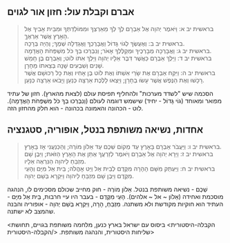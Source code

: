 ## אברם וקבלת עול: חזון אור לגוים

> בראשית יב א: וַיֹּאמֶר יְהוָה אֶל אַבְרָם לֶךְ לְךָ מֵאַרְצְךָ וּמִמּוֹלַדְתְּךָ וּמִבֵּית אָבִיךָ אֶל הָאָרֶץ אֲשֶׁר אַרְאֶךָּ.  
> בראשית יב ב: וְאֶעֶשְׂךָ לְגוֹי גָּדוֹל וַאֲבָרֶכְךָ וַאֲגַדְּלָה שְׁמֶךָ; וֶהְיֵה בְּרָכָה.  
> בראשית יב ג: וַאֲבָרְכָה מְבָרְכֶיךָ וּמְקַלֶּלְךָ אָאֹר; וְנִבְרְכוּ בְךָ כֹּל מִשְׁפְּחֹת הָאֲדָמָה.  
> בראשית יב ד: וַיֵּלֶךְ אַבְרָם כַּאֲשֶׁר דִּבֶּר אֵלָיו יְהוָה וַיֵּלֶךְ אִתּוֹ לוֹט; וְאַבְרָם בֶּן חָמֵשׁ שָׁנִים וְשִׁבְעִים שָׁנָה בְּצֵאתוֹ מֵחָרָן.  
> בראשית יב ה: וַיִּקַּח אַבְרָם אֶת שָׂרַי אִשְׁתּוֹ וְאֶת לוֹט בֶּן אָחִיו וְאֶת כָּל רְכוּשָׁם אֲשֶׁר רָכָשׁוּ וְאֶת הַנֶּפֶשׁ אֲשֶׁר עָשׂוּ בְחָרָן; וַיֵּצְאוּ לָלֶכֶת אַרְצָה כְּנַעַן וַיָּבֹאוּ אַרְצָה כְּנָעַן.  

הסכמה שיש "לשדד מערכות" ולהחליף תפיסת עולם (לצאת מהארץ).
חזון של עתיד מפואר ומאוחד (גוֹי גָּדוֹל - יחיד) שישמש דוגמה לעולם (וְנִבְרְכוּ בְךָ כֹּל מִשְׁפְּחֹת הָאֲדָמָה).
לוט - הכהונה והאמונה בכהונה - הוא חלק מהחזון הזה.

## אחדות, נשיאה משותפת בנטל, אופוריה, סטגנציה

> בראשית יב ו: וַיַּעֲבֹר אַבְרָם בָּאָרֶץ עַד מְקוֹם שְׁכֶם עַד אֵלוֹן מוֹרֶה; וְהַכְּנַעֲנִי אָז בָּאָרֶץ.  
> בראשית יב ז: וַיֵּרָא יְהוָה אֶל אַבְרָם וַיֹּאמֶר לְזַרְעֲךָ אֶתֵּן אֶת הָאָרֶץ הַזֹּאת; וַיִּבֶן שָׁם מִזְבֵּחַ לַיהוָה הַנִּרְאֶה אֵלָיו.  
> בראשית יב ח: וַיַּעְתֵּק מִשָּׁם הָהָרָה מִקֶּדֶם לְבֵית אֵל וַיֵּט אָהֳלֹה; בֵּית אֵל מִיָּם וְהָעַי מִקֶּדֶם וַיִּבֶן שָׁם מִזְבֵּחַ לַיהוָה וַיִּקְרָא בְּשֵׁם יְהוָה.  

שְׁכֶם - נשיאה משותפת בנטל.
אֵלוֹן מוֹרֶה - חוק מחייב שכולם מסכימים לו, הנהגה מוסכמת ואחידה (אֵלוֹן ~ אל ~ אלהים).
הָעַי מִקֶּדֶם - בעבר היו עיי חרבות, בֵּית אֵל מִיָּם - העתיד הוא חוקיות מקודשת ולא משתנה.
מִזְבֵּחַ, הָרָה, וַיִּקְרָא בְּשֵׁם יְהוָה - אופוריה והבנה שהמצב לא ישתנה.

<הקבלה-היסטורית>
ביסוס עם ישראל בארץ כנען, מלחמה משותפת בגויים, תחושת שליחות היסטורית, והנהגה משותפת.
</הקבלה-היסטורית>


